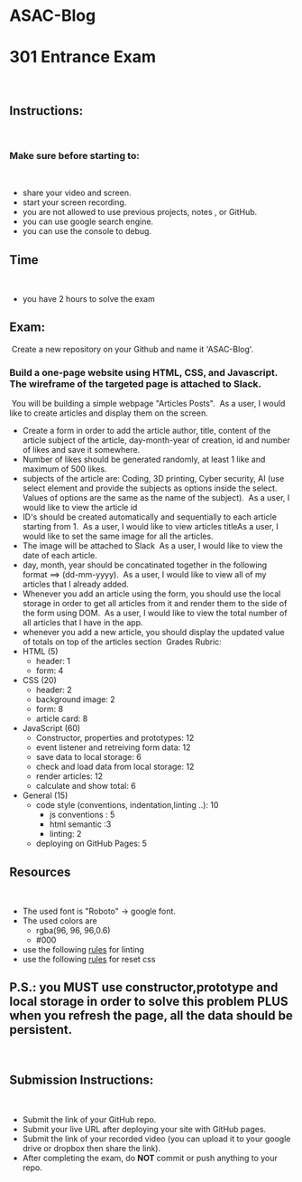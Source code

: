 # ASAC-Blog

# 301 Entrance Exam
​
## Instructions:
​
### Make sure before starting to:
​
- share your video and screen.
- start your screen recording.
- you are not allowed to use previous projects, notes , or GitHub.
- you can use google search engine.
- you can use the console to debug.
​
## Time
​
- you have 2 hours to solve the exam
​
## Exam:
​
Create a new repository on your Github and name it 'ASAC-Blog'.
​
### Build a one-page website using HTML, CSS, and Javascript. The wireframe of the targeted page is attached to Slack.
​
You will be building a simple webpage "Articles Posts".
​
As a user, I would like to create articles and display them on the screen.
​
- Create a form in order to add the article author, title, content of the article subject of the article, day-month-year of creation, id and number of likes and save it somewhere.
​
- Number of likes should be generated randomly, at least 1 like and maximum of 500 likes.
​
- subjects of the article are: Coding, 3D printing, Cyber security, AI (use select element and provide the subjects as options inside the select. Values of options are the same as the name of the subject).
​
As a user, I would like to view the article id
​
- ID's should be created automatically and sequentially to each article starting from 1.
​
As a user, I would like to view articles title
​
As a user, I would like to set the same image for all the articles.
​
- The image will be attached to Slack
​
As a user, I would like to view the date of each article.
​
- day, month, year should be concatinated together in the following format ==> (dd-mm-yyyy).
​
As a user, I would like to view all of my articles that I already added.
​
- Whenever you add an article using the form, you should use the local storage in order to get all articles from it and render them to the side of the form using DOM.
​
As a user, I would like to view the total number of all articles that I have in the app.
​
- whenever you add a new article, you should display the updated value of totals on top of the articles section
​
Grades Rubric:
​
- HTML (5)
​
  - header: 1
  - form: 4
​
- CSS (20)
​
  - header: 2
  - background image: 2
  - form: 8
  - article card: 8
​
- JavaScript (60)
​
  - Constructor, properties and prototypes: 12
  - event listener and retreiving form data: 12
  - save data to local storage: 6
  - check and load data from local storage: 12
  - render articles: 12
  - calculate and show total: 6
​
- General (15)
  - code style (conventions, indentation,linting ..): 10
    - js conventions : 5
    - html semantic :3
    - linting: 2
  - deploying on GitHub Pages: 5
​
## Resources
​
- The used font is "Roboto" -> google font.
- The used colors are
  - rgba(96, 96, 96,0.6)
  - #000
- use the following [rules](https://github.com/LTUC/amman-201d10/blob/master/configs/.eslintrc.json) for linting
- use the following [rules](https://meyerweb.com/eric/tools/css/reset/) for reset css
​
## P.S.: you MUST use constructor,prototype and local storage in order to solve this problem PLUS when you refresh the page, all the data should be persistent.
​
## Submission Instructions:
​
- Submit the link of your GitHub repo.
- Submit your live URL after deploying your site with GitHub pages.
- Submit the link of your recorded video (you can upload it to your google drive or dropbox then share the link).
- After completing the exam, do **NOT** commit or push anything to your repo.
